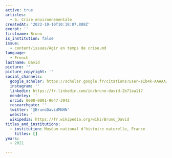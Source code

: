 ```yaml
---
active: true
articles:
  - 6. Crise environnementale
createdAt: '2022-10-10T10:18:07.808Z'
exerpt: ''
firstname: Bruno
is_institution: false
issue:
  - content/issues/Agir en temps de crise.md
language:
  - French
lastname: David
picture: ''
picture_copyright: ''
social_channels:
  google_scholar: https://scholar.google.fr/citations?user=sIb4k-AAAAAJ&hl=fr
  instagram: ''
  linkedin: https://fr.linkedin.com/in/bruno-david-2b71aa117
  mendeley: ''
  orcid: 0000-0001-9647-3942
  researchgate: ''
  twitter: '@BrunoDavidMNHN'
  website: ''
  wikipedia: https://fr.wikipedia.org/wiki/Bruno_David
titles_and_institutions:
  - institution: Muséum national d'histoire naturelle, France
    titles: []
years:
  - 2021

---
```

